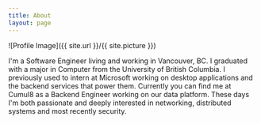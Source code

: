 ```yaml
---
title: About
layout: page
---
```

![Profile Image]({{ site.url }}/{{ site.picture }})

<p>I'm a Software Engineer living and working in Vancouver, BC. I graduated with a major in Computer from the University of British Columbia. I previously used to intern at Microsoft working on desktop applications and the backend services that power them. Currently you can find me at Cumul8 as a Backend Engineer working on our data platform. These days I'm both passionate and deeply interested in networking, distributed systems and most recently security.</p>

